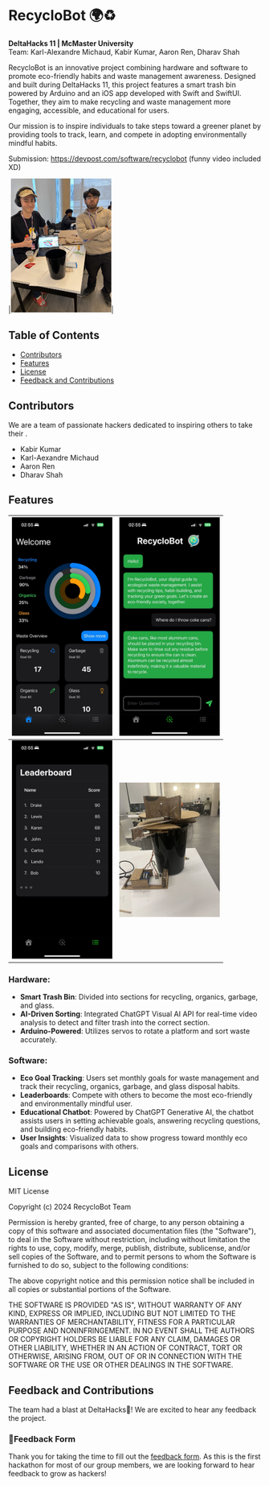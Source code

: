 # **RecycloBot 🌍♻️**  
**DeltaHacks 11 | McMaster University**  
Team: Karl-Alexandre Michaud, Kabir Kumar, Aaron Ren, Dharav Shah

RecycloBot is an innovative project combining hardware and software to promote eco-friendly habits and waste management awareness. Designed and built during DeltaHacks 11, this project features a smart trash bin powered by Arduino and an iOS app developed with Swift and SwiftUI. Together, they aim to make recycling and waste management more engaging, accessible, and educational for users.  

Our mission is to inspire individuals to take steps toward a greener planet by providing tools to track, learn, and compete in adopting environmentally mindful habits.

Submission: https://devpost.com/software/recyclobot (funny video included XD)

|<img src="img1.jpeg" alt="Local Image1" width="200">|

## Table of Contents
- [Contributors](#contributors)
- [Features](#features)
- [License](#license)
- [Feedback and Contributions](#feedback-and-contributions)

## Contributors
We are a team of passionate hackers dedicated to inspiring others to take their .
- Kabir Kumar
- Karl-Aexandre Michaud
- Aaron Ren
- Dharav Shah

## **Features**

| <img src="img3.jpeg" alt="Local Image1" width="200"> | <img src="img4.jpeg" alt="Local Image2" width="200"> |
|------------------------------------------------------|------------------------------------------------------|
| <img src="img5.jpeg" alt="Local Image3" width="200"> | <img src="img2.jpeg" alt="Local Image4" width="200"> |


### **Hardware:**  
- **Smart Trash Bin**: Divided into sections for recycling, organics, garbage, and glass.  
- **AI-Driven Sorting**: Integrated ChatGPT Visual AI API for real-time video analysis to detect and filter trash into the correct section.  
- **Arduino-Powered**: Utilizes servos to rotate a platform and sort waste accurately.  

### **Software:**  
- **Eco Goal Tracking**: Users set monthly goals for waste management and track their recycling, organics, garbage, and glass disposal habits.  
- **Leaderboards**: Compete with others to become the most eco-friendly and environmentally mindful user.  
- **Educational Chatbot**: Powered by ChatGPT Generative AI, the chatbot assists users in setting achievable goals, answering recycling questions, and building eco-friendly habits.  
- **User Insights**: Visualized data to show progress toward monthly eco goals and comparisons with others.


## License

MIT License

Copyright (c) 2024 RecycloBot Team

Permission is hereby granted, free of charge, to any person obtaining a copy
of this software and associated documentation files (the "Software"), to deal
in the Software without restriction, including without limitation the rights
to use, copy, modify, merge, publish, distribute, sublicense, and/or sell
copies of the Software, and to permit persons to whom the Software is
furnished to do so, subject to the following conditions:

The above copyright notice and this permission notice shall be included in all
copies or substantial portions of the Software.

THE SOFTWARE IS PROVIDED "AS IS", WITHOUT WARRANTY OF ANY KIND, EXPRESS OR
IMPLIED, INCLUDING BUT NOT LIMITED TO THE WARRANTIES OF MERCHANTABILITY,
FITNESS FOR A PARTICULAR PURPOSE AND NONINFRINGEMENT. IN NO EVENT SHALL THE
AUTHORS OR COPYRIGHT HOLDERS BE LIABLE FOR ANY CLAIM, DAMAGES OR OTHER
LIABILITY, WHETHER IN AN ACTION OF CONTRACT, TORT OR OTHERWISE, ARISING FROM,
OUT OF OR IN CONNECTION WITH THE SOFTWARE OR THE USE OR OTHER DEALINGS IN THE
SOFTWARE.

## Feedback and Contributions

The team had a blast at DeltaHacks🎉! We are excited to hear any feedback the project.

### 🐛Feedback Form
Thank you for taking the time to fill out the [feedback form](https://docs.google.com/forms/d/e/1FAIpQLScfwFkdp6zB6mk3h6j-BSNEVJ3rxnqWgt_m5gXf7BIFnVlcjQ/viewform?usp=dialog). As this is the first hackathon for most of our group members, we are looking forward to hear feedback to grow as hackers!
